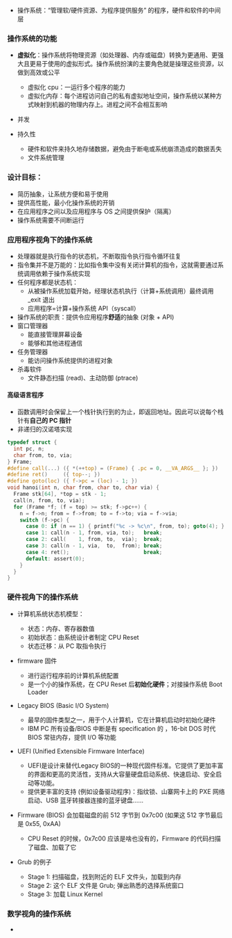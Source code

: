 - 操作系统：“管理软/硬件资源、为程序提供服务” 的程序，硬件和软件的中间层
### 操作系统的功能
- **虚拟化**：操作系统将物理资源（如处理器、内存或磁盘）转换为更通用、更强大且更易于使用的虚拟形式。操作系统扮演的主要角色就是操理这些资源，以做到高效或公平
	- 虚拟化 cpu：一运行多个程序的能力
	- 虚拟化内存：每个进程访问自己的私有虚拟地址空间，操作系统以某种方式映射到机器的物理内存上。进程之间不会相互影响

- 并发

- 持久性
	- 硬件和软件来持久地存储数据，避免由于断电或系统崩溃造成的数据丢失
	- 文件系统管理

### 设计目标：
- 简历抽象，让系统方便和易于使用
- 提供高性能，最小化操作系统的开销
- 在应用程序之间以及应用程序与 OS 之间提供保护（隔离）
- 操作系统需要不间断运行

### 应用程序视角下的操作系统
- 处理器就是执行指令的状态机，不断取指令执行指令循环往复
- 指令集并不是万能的：比如指令集中没有关闭计算机的指令，这就需要通过系统调用依赖于操作系统实现
- 任何程序都是状态机：
	- 从被操作系统加载开始，经理状态机执行（计算+系统调用）最终调用 \_exit 退出
	- 应用程序=计算+操作系统 API（syscall）
- 操作系统的职责：提供令应用程序**舒适**的抽象 (对象 + API)
- 窗口管理器
    - 能直接管理屏幕设备
    - 能够和其他进程通信
- 任务管理器
    - 能访问操作系统提供的进程对象
- 杀毒软件
    - 文件静态扫描 (read)、主动防御 (ptrace)
#### 高级语言程序
- 函数调用时会保留上一个栈针执行到的为止，即返回地址。因此可以说每个栈针有**自己的 PC 指针**
- 非递归的汉诺塔实现
```c
typedef struct {
  int pc, n;
  char from, to, via;
} Frame;
#define call(...) ({ *(++top) = (Frame) { .pc = 0, __VA_ARGS__ }; })
#define ret()     ({ top--; })
#define goto(loc) ({ f->pc = (loc) - 1; })
void hanoi(int n, char from, char to, char via) {
  Frame stk[64], *top = stk - 1;
  call(n, from, to, via);
  for (Frame *f; (f = top) >= stk; f->pc++) {
    n = f->n; from = f->from; to = f->to; via = f->via;
    switch (f->pc) {
      case 0: if (n == 1) { printf("%c -> %c\n", from, to); goto(4); } break;
      case 1: call(n - 1, from, via, to);   break;
      case 2: call(    1, from, to,  via);  break;
      case 3: call(n - 1, via,  to,  from); break;
      case 4: ret();                        break;
      default: assert(0);
    }
  }
}

``` 
### 硬件视角下的操作系统
- 计算机系统状态机模型：
	- 状态：内存、寄存器数值
	- 初始状态：由系统设计者制定 CPU Reset
	- 状态迁移：从 PC 取指令执行 

- firmware 固件
	- 进行运行程序前的计算机系统配置
	- 是一个小的操作系统，在 CPU Reset 后**初始化硬件**；对接操作系统 Boot Loader
- Legacy BIOS (Basic I/O System)
	- 最早的固件类型之一，用于个人计算机，它在计算机启动时初始化硬件
	- IBM PC 所有设备/BIOS 中断是有 specification 的
    ，16-bit DOS 时代 BIOS 常驻内存，提供 I/O 等功能
- UEFI (Unified Extensible Firmware Interface)
	- UEFI是设计来替代Legacy BIOS的一种现代固件标准。它提供了更加丰富的界面和更高的灵活性，支持从大容量硬盘启动系统、快速启动、安全启动等功能。
	- 提供更丰富的支持 (例如设备驱动程序)：指纹锁、山寨网卡上的 PXE 网络启动、USB 蓝牙转接器连接的蓝牙键盘……

- Firmware (BIOS) 会加载磁盘的前 512 字节到 0x7c00 (如果这 512 字节最后是 0x55, 0xAA)
	- CPU Reset 的时候，0x7c00 应该是啥也没有的，Firmware 的代码扫描了磁盘、加载了它
- Grub 的例子
    - Stage 1: 扫描磁盘，找到附近的 ELF 文件头，加载到内存
    - Stage 2: 这个 ELF 文件是 Grub; 弹出熟悉的选择系统窗口
    - Stage 3: 加载 Linux Kernel

### 数学视角的操作系统
- 